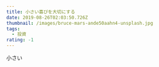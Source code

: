 ```yaml
---
title: 小さい喜びを大切にする
date: 2019-08-26T02:03:50.726Z
thumbnail: /images/bruce-mars-ande50aahn4-unsplash.jpg
tags:
  - 投資
rating: -1
---
```

小さい

